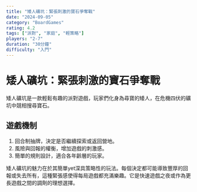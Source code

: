 ```yaml
---
title: "矮人礦坑：緊張刺激的寶石爭奪戰"
date: "2024-09-05"
category: "BoardGames"
rating: 4.2
tags: ["派對", "家庭", "輕策略"]
players: "2-7"
duration: "30分鐘"
difficulty: "入門"
---
```


# 矮人礦坑：緊張刺激的寶石爭奪戰

矮人礦坑是一款輕鬆有趣的派對遊戲，玩家們化身為尋寶的矮人，在危機四伏的礦坑中競相搜尋寶石。

## 遊戲機制

1. 回合制抽牌，決定是否繼續探索或返回營地。
2. 風險與回報的權衡，增加遊戲的刺激感。
3. 簡單的規則設計，適合各年齡層的玩家。

矮人礦坑的魅力在於其簡單yet深具策略性的玩法。每個決定都可能導致豐厚的回報或失去所有，這種緊張感使得每局遊戲都充滿樂趣。它是快速遊戲之夜或作為更長遊戲之間的調劑的理想選擇。